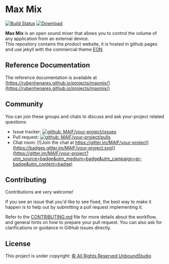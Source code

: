 # Max Mix

[![Build Status](https://travis-ci.org/MAIF/your-project.svg?branch=master)](https://travis-ci.org/MAIF/your-project) [ ![Download](https://img.shields.io/github/release/MAIF/your-project.svg) ](https://dl.bintray.com/maif/binaries/your-project.jar/1.0.0/your-project.jar)

**Max Mix** is an open sound mixer that allows you to control the volume of any application from an external device.  
This repository contains the product website, it is hosted in github pages and use jekyll with the commercial theme [EON](https://themeforest.net/item/eon-multipurpose-responsive-jekyll-theme/24065900).

## Reference Documentation

The reference documentation is available at [https://rubenhenares.github.io/projects/maxmix/](https://rubenhenares.github.io/projects/maxmix/)

## Community
You can join these groups and chats to discuss and ask your-project related questions:

- Issue tracker: [![github: MAIF/your-project/issues](https://img.shields.io/github/issues/MAIF/your-project.svg)](https://github.com/MAIF/your-project/issues)
- Pull request: [![github: MAIF/your-project/pulls](https://img.shields.io/github/issues-pr/MAIF/your-project.svg)](https://github.com/MAIF/your-project/pulls)
- Chat room: [![Join the chat at https://gitter.im/MAIF/your-project](https://badges.gitter.im/MAIF/your-project.svg)](https://gitter.im/MAIF/your-project?utm_source=badge&utm_medium=badge&utm_campaign=pr-badge&utm_content=badge)

## Contributing

Contributions are *very* welcome!

If you see an issue that you'd like to see fixed, the best way to make it happen is to help out by submitting a pull request implementing it.

Refer to the [CONTRIBUTING.md](https://github.com/rubenhenares/maxmix-desktop/blob/master/.github/CONTRIBUTING.md) file for more details about the workflow,
and general hints on how to prepare your pull request. You can also ask for clarifications or guidance in GitHub issues directly.

## License

This project is under copyright:
[© All Rights Reserved UnboundStudio](https://themeforest.net/licenses/terms/regular)
